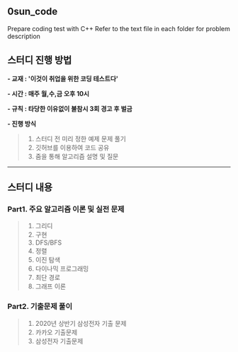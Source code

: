 ## 0sun_code
 Prepare coding test with C++
 Refer to the text file in each folder for problem description





## 스터디 진행 방법
**- 교재 : '이것이 취업을 위한 코딩 테스트다'**

**- 시간 : 매주 월,수,금 오후 10시**

**- 규칙 : 타당한 이유없이 불참시 3회 경고 후 벌금**

**- 진행 방식**
> 1. 스터디 전 미리 정한 예제 문제 풀기
> 2. 깃허브를 이용하여 코드 공유
> 3. 줌을 통해 알고리즘 설명 및 질문


-----


## 스터디 내용
### Part1. 주요 알고리즘 이론 및 실전 문제
> 01. 그리디
> 02. 구현
> 03. DFS/BFS
> 04. 정렬
> 05. 이진 탐색
> 06. 다이나믹 프로그래밍
> 07. 최단 경로
> 08. 그래프 이론
### Part2. 기출문제 풀이
> 01. 2020년 상반기 삼성전자 기출 문제
> 02. 카카오 기출문제
> 03. 삼성전자 기출문제
